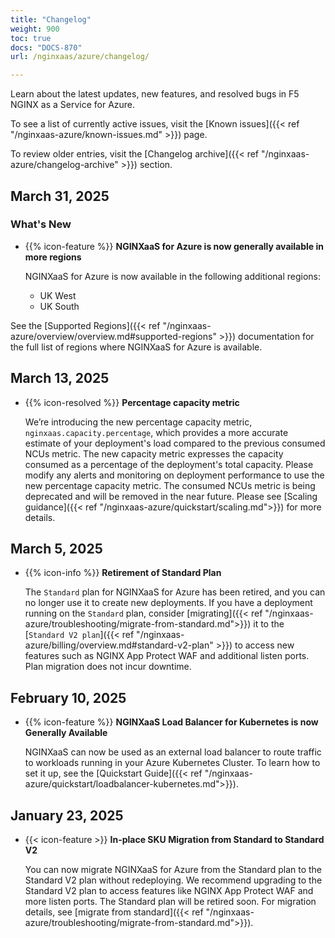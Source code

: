 ```yaml
---
title: "Changelog"
weight: 900
toc: true
docs: "DOCS-870"
url: /nginxaas/azure/changelog/

---
```


Learn about the latest updates, new features, and resolved bugs in F5 NGINX as a Service for Azure.

To see a list of currently active issues, visit the [Known issues]({{< ref "/nginxaas-azure/known-issues.md" >}}) page.

To review older entries, visit the [Changelog archive]({{< ref "/nginxaas-azure/changelog-archive" >}}) section.

## March 31, 2025

### What's New

- {{% icon-feature %}} **NGINXaaS for Azure is now generally available in more regions**

  NGINXaaS for Azure is now available in the following additional regions:

  - UK West
  - UK South

See the [Supported Regions]({{< ref "/nginxaas-azure/overview/overview.md#supported-regions" >}}) documentation for the full list of regions where NGINXaaS for Azure is available.

## March 13, 2025

- {{% icon-resolved %}} **Percentage capacity metric**

   We’re introducing the new percentage capacity metric, `nginxaas.capacity.percentage`, which provides a more accurate estimate of your deployment's load compared to the previous consumed NCUs metric. The new capacity metric expresses the capacity consumed as a percentage of the deployment's total capacity. Please modify any alerts and monitoring on deployment performance to use the new percentage capacity metric. The consumed NCUs metric is being deprecated and will be removed in the near future. Please see [Scaling guidance]({{< ref "/nginxaas-azure/quickstart/scaling.md">}}) for more details.

## March 5, 2025

- {{% icon-info %}} **Retirement of Standard Plan**

   The `Standard` plan for NGINXaaS for Azure has been retired, and you can no longer use it to create new deployments. If you have a deployment running on the `Standard` plan, consider [migrating]({{< ref "/nginxaas-azure/troubleshooting/migrate-from-standard.md">}}) it to the [`Standard V2 plan`]({{< ref "/nginxaas-azure/billing/overview.md#standard-v2-plan" >}}) to access new features such as NGINX App Protect WAF and additional listen ports. Plan migration does not incur downtime.

## February 10, 2025

- {{% icon-feature %}} **NGINXaaS Load Balancer for Kubernetes is now Generally Available**

   NGINXaaS can now be used as an external load balancer to route traffic to workloads running in your Azure Kubernetes Cluster. To learn how to set it up, see the [Quickstart Guide]({{< ref "/nginxaas-azure/quickstart/loadbalancer-kubernetes.md">}}).

## January 23, 2025

- {{< icon-feature >}} **In-place SKU Migration from Standard to Standard V2**

   You can now migrate NGINXaaS for Azure from the Standard plan to the Standard V2 plan without redeploying. We recommend upgrading to the Standard V2 plan to access features like NGINX App Protect WAF and more listen ports. The Standard plan will be retired soon. For migration details, see [migrate from standard]({{< ref "/nginxaas-azure/troubleshooting/migrate-from-standard.md">}}).

